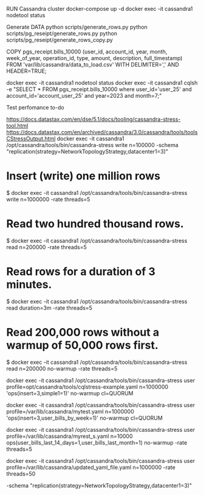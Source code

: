  
RUN Cassandra cluster 
docker-compose up -d
docker exec -it cassandra1 nodetool status

Generate DATA
python scripts/generate_rows.py
python scripts/pg_reseipt/generate_rows.py
python scripts/pg_reseipt/generate_rows_copy.py

COPY pgs_receipt.bills_10000 (user_id, account_id, year, month, week_of_year, operation_id, type, amount, description, full_timestamp) FROM 'var/lib/cassandra/data_to_load.csv' WITH DELIMITER=',' AND HEADER=TRUE;

docker exec -it cassandra1 nodetool status
docker exec -it cassandra1 cqlsh -e "SELECT * FROM pgs_receipt.bills_10000 where user_id='user_25' and account_id='account_user_25' and year=2023 and month=7;"

Test perfomance
to-do


https://docs.datastax.com/en/dse/5.1/docs/tooling/cassandra-stress-tool.html
https://docs.datastax.com/en/archived/cassandra/3.0/cassandra/tools/toolsCStressOutput.html
docker exec -it cassandra1 /opt/cassandra/tools/bin/cassandra-stress  write n=100000 -schema "replication(strategy=NetworkTopologyStrategy,datacenter1=3)"

# Insert (write) one million rows
$ docker exec -it cassandra1 /opt/cassandra/tools/bin/cassandra-stress write n=1000000 -rate threads=5
# Read two hundred thousand rows.
$ docker exec -it cassandra1 /opt/cassandra/tools/bin/cassandra-stress read n=200000 -rate threads=5

# Read rows for a duration of 3 minutes.
$ docker exec -it cassandra1 /opt/cassandra/tools/bin/cassandra-stress read duration=3m -rate threads=5

# Read 200,000 rows without a warmup of 50,000 rows first.
$ docker exec -it cassandra1 /opt/cassandra/tools/bin/cassandra-stress read n=200000 no-warmup -rate threads=5

docker exec -it cassandra1 /opt/cassandra/tools/bin/cassandra-stress user profile=opt/cassandra/tools/cqlstress-example.yaml n=1000000 'ops(insert=3,simple1=1)' no-warmup cl=QUORUM

 docker exec -it cassandra1 /opt/cassandra/tools/bin/cassandra-stress user profile=/var/lib/cassandra/mytest.yaml n=1000000 'ops(insert=3,user_bills_by_week=1)' no-warmup cl=QUORUM


docker exec -it cassandra1 /opt/cassandra/tools/bin/cassandra-stress user profile=/var/lib/cassandra/myrest_s.yaml n=10000  ops\(user_bills_last_14_days=1,user_bills_last_month=1\) no-warmup  -rate threads=5

docker exec -it cassandra1 /opt/cassandra/tools/bin/cassandra-stress user profile=/var/lib/cassandra/updated_yaml_file.yaml n=1000000 -rate threads=50




-schema "replication(strategy=NetworkTopologyStrategy,datacenter1=3)"